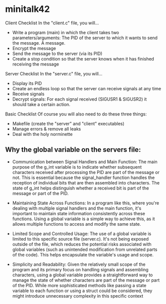 # minitalk42
Client Checklist
  In the "client.c" file, you will...
- Write a program (main) in which the client takes two parameters/arguments: The PID of the server to which it wants to send the message. A message.
- Encrypt the message
- Send the message to the server (via its PID)
- Create a stop condition so that the server knows when it has finished receiving the message

Server Checklist
  In the "server.c" file, you will...
- Display its PID
- Create an endless loop so that the server can receive signals at any time
- Receive signals
- Decrypt signals: For each signal received (SIGUSR1 & SIGUSR2) it should take a certain action.

Basic Checklist
  Of course you will also need to do these three things:
- Makefile (create the "server" and "client" executables)
- Manage errors & remove all leaks
- Deal with the holy norminette

## Why the global variable on the servers file:
- Communication between Signal Handlers and Main Function:
The main purpose of the g_int variable is to indicate whether subsequent characters received after processing the PID are part of the message or not. This is essential because the signal_handler function handles the reception of individual bits that are then assembled into characters. The state of g_int helps distinguish whether a received bit is part of the message or part of the PID.

- Maintaining State Across Functions:
In a program like this, where you're dealing with multiple signal handlers and the main function, it's important to maintain state information consistently across these functions. Using a global variable is a simple way to achieve this, as it allows multiple functions to access and modify the same state.

- Limited Scope and Controlled Usage:
The use of a global variable is limited to this specific source file (server.c). It's not being exposed outside of the file, which reduces the potential risks associated with global variables (such as unintended modification from unrelated parts of the code). This helps encapsulate the variable's usage and scope.

- Simplicity and Readability:
Given the relatively small scope of the program and its primary focus on handling signals and assembling characters, using a global variable provides a straightforward way to manage the state of whether characters are part of the message or part of the PID. While more sophisticated methods like passing a state variable to each function or using a struct could be considered, they might introduce unnecessary complexity in this specific context